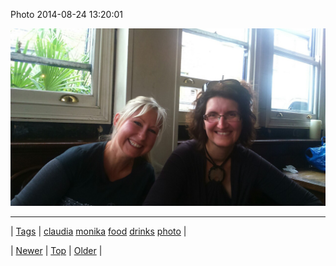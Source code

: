 <!--
title: Photo 2014-08-24 13
date: 2020-06-28T15:27:00.372Z
tags: claudia, monika, food, drinks, photo
-->


Photo 2014-08-24 13:20:01

![](95636419257-0.jpg)

<!--BOTTOM-POST-NAVIGATION-->
---

| [Tags](tags.md) | [claudia](tag-claudia.md) [monika](tag-monika.md) [food](tag-food.md) [drinks](tag-drinks.md) [photo](tag-photo.md) |

| [Newer](95636247487.md) | [Top](index.md) | [Older](95654403197.md) |